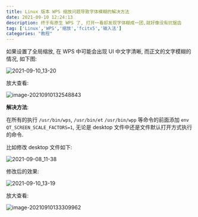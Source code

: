 ```yaml
---
title: Linux 版本 WPS 缩放问题导致字体模糊的解决方法
date: 2021-09-10 12:24:13
description: 终于有原生 WPS 了, 打开一看却发现字体糊成一团,就好像没有抗锯齿
tag: ['Linux','WPS','缩放','fcitx5','输入法']
categories: "教程"
---
```


如果设置了全局缩放, 在 WPS 中可能会出现 UI 中文字清晰, 而正文的文字模糊的情况, 如下图: 

![2021-09-10_13-20](https://npm.elemecdn.com/rikka-os2@1.0.0/2021-09-10_13-20.png)

放大查看: 

![image-20210910132548843](https://npm.elemecdn.com/rikka-os2@1.0.0/image-20210910132548843.png)



**解决方法**: 

在所有的执行 `/usr/bin/wps`, `/usr/bin/et` `/usr/bin/wpp` 等命令的前面添加 `env QT_SCREEN_SCALE_FACTORS=1`, 无论是 desktop 文件中还是文件默认打开方式执行的命令.

比如修改 desktop 文件如下:

![2021-09-08_11-38](https://npm.elemecdn.com/rikka-os2@1.0.1/2021-09-08_11-38.png)

修改后的效果:

![2021-09-10_13-19](https://npm.elemecdn.com/rikka-os2@1.0.0/2021-09-10_13-19.png)

放大查看:

![image-20210910133309962](https://npm.elemecdn.com/rikka-os2@1.0.0/image-20210910133309962.png)
